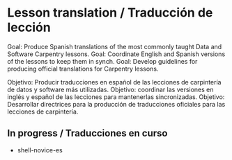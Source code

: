 # Lesson translation / Traducción de lección

Goal: Produce Spanish translations of the most commonly taught Data and Software Carpentry lessons.
Goal: Coordinate English and Spanish versions of the lessons to keep them in synch.
Goal: Develop guidelines for producing official translations for Carpentry lessons.

Objetivo: Producir traducciones en español de las lecciones de carpintería de datos y software más utilizadas.
Objetivo: coordinar las versiones en inglés y español de las lecciones para mantenerlas sincronizadas.
Objetivo: Desarrollar directrices para la producción de traducciones oficiales para las lecciones de carpintería.

## In progress / Traducciones en curso

- shell-novice-es
